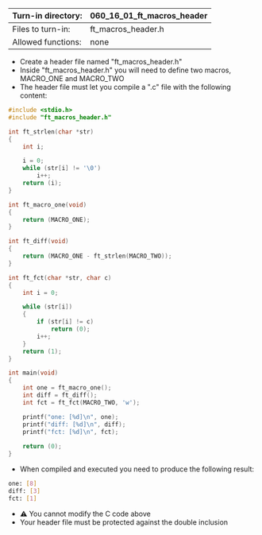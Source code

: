 Turn-in directory: | 060_16_01_ft_macros_header|
-------------|-------------|
Files to turn-in: | ft_macros_header.h |
Allowed functions: | none

* Create a header file named "ft_macros_header.h"
* Inside "ft_macros_header.h" you will need to define two macros, MACRO_ONE and MACRO_TWO
* The header file must let you compile a ".c" file with the following content:

```C
#include <stdio.h>
#include "ft_macros_header.h"

int ft_strlen(char *str)
{
    int i;

    i = 0;
    while (str[i] != '\0')
        i++;
    return (i);
}

int ft_macro_one(void)
{
    return (MACRO_ONE);
}

int ft_diff(void)
{
    return (MACRO_ONE - ft_strlen(MACRO_TWO));
}

int ft_fct(char *str, char c)
{
    int i = 0;

    while (str[i])
    {
        if (str[i] != c)
            return (0);
        i++;
    }
    return (1);
}

int main(void)
{
    int one = ft_macro_one();
    int diff = ft_diff();
    int fct = ft_fct(MACRO_TWO, 'w');

    printf("one: [%d]\n", one);
    printf("diff: [%d]\n", diff);
    printf("fct: [%d]\n", fct);
    
    return (0);
}
```

* When compiled and executed you need to produce the following result:

``` Bash
one: [8]
diff: [3]
fct: [1]
```

* ⚠️ You cannot modify the C code above
* Your header file must be protected against the double inclusion
